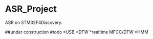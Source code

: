 ASR_Project
===========

ASR on STM32F4Discovery. 

##under construction
#todo
*USB
*DTW
*realtime MFCC/DTW
*HMM
